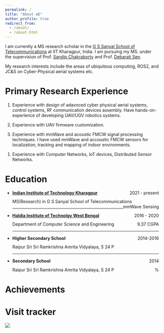 ```yaml
---
permalink: /
title: "About mE"
author_profile: true
redirect_from: 
  - /about/
  - /about.html
---
```



I am currently a MS research scholar in the [G S Sanyal School of Telecommunications](http://cse.iitkgp.ac.in/) at IIT Kharagpur, India. I am pursuing my MS. under the supervision of Prof. [Sandip Chakraborty](https://cse.iitkgp.ac.in/~sandipc/) and Prof. [Debarati Sen](https://cse.iitkgp.ac.in/~sandipc/). 
<!-- I am also a member of the research group [Ubiquitous Networked Systems Lab (UbiNet)](https://cse.iitkgp.ac.in/resgrp/ubinet/).  -->

<!-- Moreover, as a Visiting Postgraduate Research Student at the esteemed School of Computing and Information Systems at Singapore Management University ([SMU](https://www.smu.edu.sg/)), I am engaged in research work within the dynamic domain of the Human-Machine Collaborative Systems LAB, collaborating closely with [Prof. Archan Misra](https://sites.google.com/view/archan-misra) and [Prof. Thivya Kandappu
](https://faculty.smu.edu.sg/profile/thivya-kandappu-541). -->

My research interests include the areas of ubiquitous computing, ROS2, and JC&S on Cyber-Physical aerial systems etc.

Primary Research Experience
======
1. Experience with design of adavnced cyber physical aerial systems, control systems, RF communication devices assembly. Have hands-on-experience of developing UAV/UGV robotics systems.

1. Experience with UAV firmware customization. 

1. Experience with mmWave and acoustic FMCW signal processing techniques. I have used mmWave and accoustic FMCW  sensors for localization, tracking and mapping of indoor environments.
<!-- 1. Hands-on experience in hardware prototyping including circuit design, circuit debugging, deployment. Developed prototype hardwares for Embedded Pollution Sensors mounted on a drone for air quality assesment.  -->
<!-- 1. Experience conducting human research studies. Conducted real-time driver inattenviness study using COTS mmWave Radars by collecting doppler shifts in the mmWave data because of drivers attentive body movements, such as talking, yawning, nodding, etc.  -->

1. Experience with Computer Networks, IoT devices, Distributed Sensor Networks. 

Education
======
* <p style="margin-bottom: 1em;  margin-top: 1em;"><a href="http://iitkgp.ac.in/"><strong>Indian Institute of Technology Kharagpur </strong></a> <span style="float: right; ">2021 - present</span></p><p style="margin-bottom: 0em;  margin-top: -0.2em;">MS(Research) in G S Sanyal School of Telecommunications <span style="float: right; ">mmWave Sensing</span></p><hr />
* <p style="margin-bottom: 1em;  margin-top: 1em;"><a href="https://nitdgp.ac.in/"> <strong>Haldia Institute of Technolgy West Bengal </strong></a> <span style="float: right; ">2016 - 2020</span></p><p style="margin-bottom: 0em;  margin-top: -0.2em;">Department of Computer Science and Engineering <span style="float: right; ">9.37 CGPA</span></p><hr />
* <p style="margin-bottom: 1em;  margin-top: 1em;"><strong>Higher Secondary School</strong> <span style="float: right; ">2014-2016</span></p><p style="margin-bottom: 0em;  margin-top: -0.2em;">Raipur Sri Sri Ramkrishna Amrita Vidyalaya, S 24 P <span style="float: right; "></span></p><hr />
* <p style="margin-bottom: 1em;  margin-top: 1em;"><strong>Secondary School</strong> <span style="float: right; ">2014</span></p><p style="margin-bottom: 1em;  margin-top: -0.2em;">Raipur Sri Sri Ramkrishna Amrita Vidyalaya, S 24 P<span style="float: right; ">%</span></p>

Achievements
======

Visit tracker
======
<a href="https://clustrmaps.com/site/1c20v"  title="Visit tracker"><img src="//www.clustrmaps.com/map_v2.png?d=KwEP1dt3E9AlTR2t9GWzGJsfg28v_Wy-4ZvVhKZVsDM&cl=ffffff" /></a>
